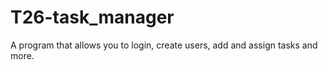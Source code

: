 # T26-task_manager
A program that allows you to login, create users, add and assign tasks and more.
